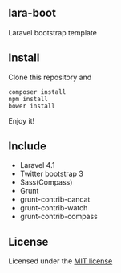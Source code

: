 ## lara-boot

Laravel bootstrap template

## Install

Clone this repository and

```
composer install
npm install
bower install
```

Enjoy it!

## Include

* Laravel 4.1
* Twitter bootstrap 3
* Sass(Compass)
* Grunt
 * grunt-contrib-cancat
 * grunt-contrib-watch
 * grunt-contrib-compass


## License

Licensed under the [MIT license](http://opensource.org/licenses/MIT)
